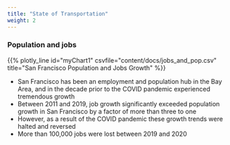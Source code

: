 ```yaml
---
title: "State of Transportation"
weight: 2
---
```


### Population and jobs

{{% plotly_line id="myChart1" csvfile="content/docs/jobs_and_pop.csv" title="San Francisco Population and Jobs Growth" %}}

* San Francisco has been an employment and population hub in the Bay Area, and in the decade prior to the COVID pandemic experienced tremendous growth
* Between 2011 and 2019, job growth significantly exceeded population growth in San Francisco by a factor of more than three to one
* However, as a result of the COVID pandemic these growth trends were halted and reversed
* More than 100,000 jobs were lost between 2019 and 2020